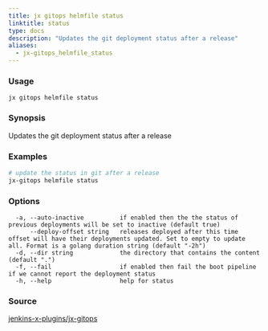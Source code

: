 ```yaml
---
title: jx gitops helmfile status
linktitle: status
type: docs
description: "Updates the git deployment status after a release"
aliases:
  - jx-gitops_helmfile_status
---
```


### Usage

```
jx gitops helmfile status
```

### Synopsis

Updates the git deployment status after a release

### Examples

  ```bash
  # update the status in git after a release
  jx-gitops helmfile status

  ```
### Options

```
  -a, --auto-inactive          if enabled then the the status of previous deployments will be set to inactive (default true)
      --deploy-offset string   releases deployed after this time offset will have their deployments updated. Set to empty to update all. Format is a golang duration string (default "-2h")
  -d, --dir string             the directory that contains the content (default ".")
  -f, --fail                   if enabled then fail the boot pipeline if we cannot report the deployment status
  -h, --help                   help for status
```



### Source

[jenkins-x-plugins/jx-gitops](https://github.com/jenkins-x-plugins/jx-gitops)
